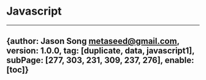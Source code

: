 # Javascript
---
{author: Jason Song <metaseed@gmail.com>, version: 1.0.0, tag: [duplicate, data, javascript1], subPage: [277, 303, 231, 309, 237, 276], enable: [toc]}
---
